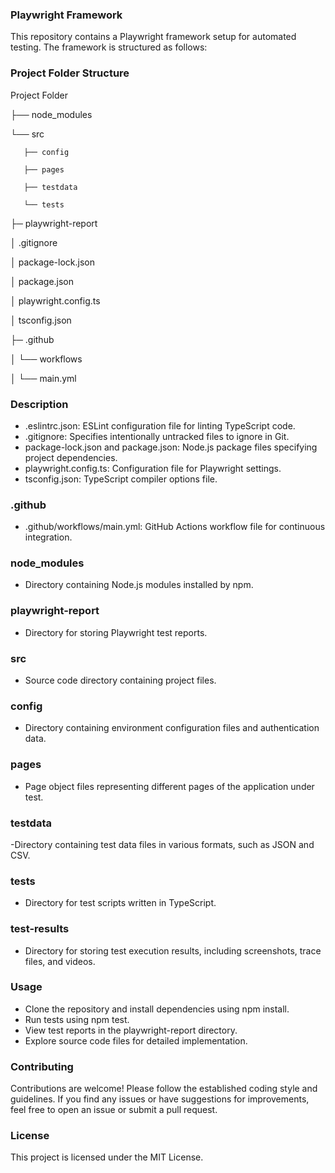 ### Playwright Framework

This repository contains a Playwright framework setup for automated testing. The framework is structured as follows:

### Project Folder Structure

Project Folder

├── node_modules

└── src
       
       ├── config
       
       ├── pages
       
       ├── testdata
       
       └── tests
       
├─ playwright-report

│ .gitignore

│ package-lock.json

│ package.json

│ playwright.config.ts

│ tsconfig.json

├─ .github

│        └── workflows

│                 └── main.yml

### Description

- .eslintrc.json: ESLint configuration file for linting TypeScript code.
- .gitignore: Specifies intentionally untracked files to ignore in Git.
- package-lock.json and package.json: Node.js package files specifying project dependencies.
- playwright.config.ts: Configuration file for Playwright settings.
- tsconfig.json: TypeScript compiler options file.

### .github

- .github/workflows/main.yml: GitHub Actions workflow file for continuous integration.
  
### node_modules

- Directory containing Node.js modules installed by npm.
  
### playwright-report

- Directory for storing Playwright test reports.

### src

- Source code directory containing project files.

### config

- Directory containing environment configuration files and authentication data.

### pages

- Page object files representing different pages of the application under test.

### testdata

-Directory containing test data files in various formats, such as JSON and CSV.

### tests

- Directory for test scripts written in TypeScript.

### test-results

- Directory for storing test execution results, including screenshots, trace files, and videos.

### Usage

- Clone the repository and install dependencies using npm install.
- Run tests using npm test.
- View test reports in the playwright-report directory.
- Explore source code files for detailed implementation.

### Contributing

Contributions are welcome! Please follow the established coding style and guidelines. If you find any issues or have suggestions for improvements, feel free to open an issue or submit a pull request.

### License

This project is licensed under the MIT License.
